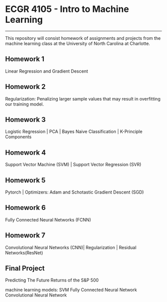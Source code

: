  # ECGR 4105 - Intro to Machine Learning
------------------------------------------

This repository will consist homework of assignments and projects from the machine learning class at the University of North Carolina at Charlotte.

**Homework 1**
-----------------------------------------
Linear Regression and Gradient Descent 

**Homework 2**
-----------------------------------------
Regularization: Penalizing larger sample values that may result in overfitting our training model. 

**Homework 3**
------------------------------------------
Logistic Regression | PCA | Bayes Naive Classification | K-Principle Components

**Homework 4**
------------------------------------------
Support Vector Machine (SVM) | Support Vector Regression (SVR)

**Homework 5**
--------------------------------------------
Pytorch | Optimizers: Adam and Schotastic Gradient Descent (SGD)

**Homework 6**
-----------------------------------------------
Fully Connected Neural Networks (FCNN)

**Homework 7**
--------------------------------------------
Convolutional Neural Networks (CNN)| Regularization | Residual Networks(ResNet) 

**Final Project**
--------------------------------------------
Predicting The Future Returns of the S&P 500

machine learning models:
SVM
Fully Connected Neural Network 
Convolutional Neural Network
